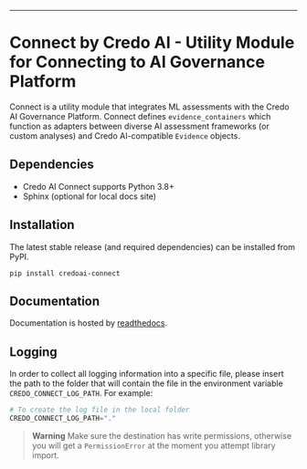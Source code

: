 
--------------------------------------

# Connect by Credo AI - Utility Module for Connecting to AI Governance Platform

Connect is a utility module that integrates ML assessments with the Credo AI Governance Platform.
Connect defines `evidence_containers` which function as adapters between diverse AI assessment
frameworks (or custom analyses) and Credo AI-compatible `Evidence` objects.



## Dependencies

- Credo AI Connect supports Python 3.8+
- Sphinx (optional for local docs site)


## Installation

The latest stable release (and required dependencies) can be installed from PyPI.

```
pip install credoai-connect
```

## Documentation

Documentation is hosted by [readthedocs](https://credoai-connect.readthedocs.io/en/stable/).


## Logging
In order to collect all logging information into a specific file, please insert the path to the folder that
will contain the file in the environment variable `CREDO_CONNECT_LOG_PATH`. For example:

```python
# To create the log file in the local folder
CREDO_CONNECT_LOG_PATH="."
```

> **Warning**
> Make sure the destination has write permissions, otherwise you will get a `PermissionError` at the moment you
> attempt library import.